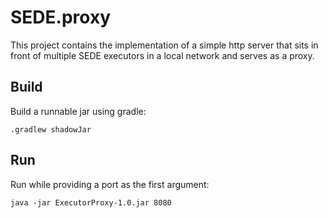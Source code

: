 # SEDE.proxy

This project contains the implementation of a simple http server that sits in front of multiple SEDE executors in a local network and serves as a proxy.

## Build

Build a runnable jar using gradle:

`.gradlew shadowJar`

## Run

Run while providing a port as the first argument:

`java -jar ExecutorProxy-1.0.jar 8080`



